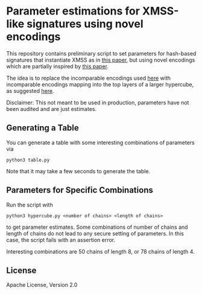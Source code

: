 # Parameter estimations for XMSS-like signatures using novel encodings
This repository contains preliminary script to set parameters for hash-based signatures that instantiate XMSS as in [this paper](https://eprint.iacr.org/2025/055.pdf), but using novel encodings which are partially inspired by [this paper](https://eprint.iacr.org/2025/889.pdf).

The idea is to replace the incomparable encodings used [here](https://eprint.iacr.org/2025/055.pdf) with incomparable encodings mapping into the top layers of a larger hypercube, as suggested [here](https://eprint.iacr.org/2025/889.pdf).

Disclaimer: This not meant to be used in production, parameters have not been audited and are just estimates.

## Generating a Table
You can generate a table with some interesting combinations of parameters via
```
python3 table.py
```
Note that it may take a few seconds to generate the table.

## Parameters for Specific Combinations
Run the script with
```
python3 hypercube.py <number of chains> <length of chains>
```
to get parameter estimates. Some combinations of number of chains and length of chains do not lead to any secure setting of parameters.
In this case, the script fails with an assertion error.

Interesting combinations are 50 chains of length 8, or 78 chains of length 4.

## License
Apache License, Version 2.0